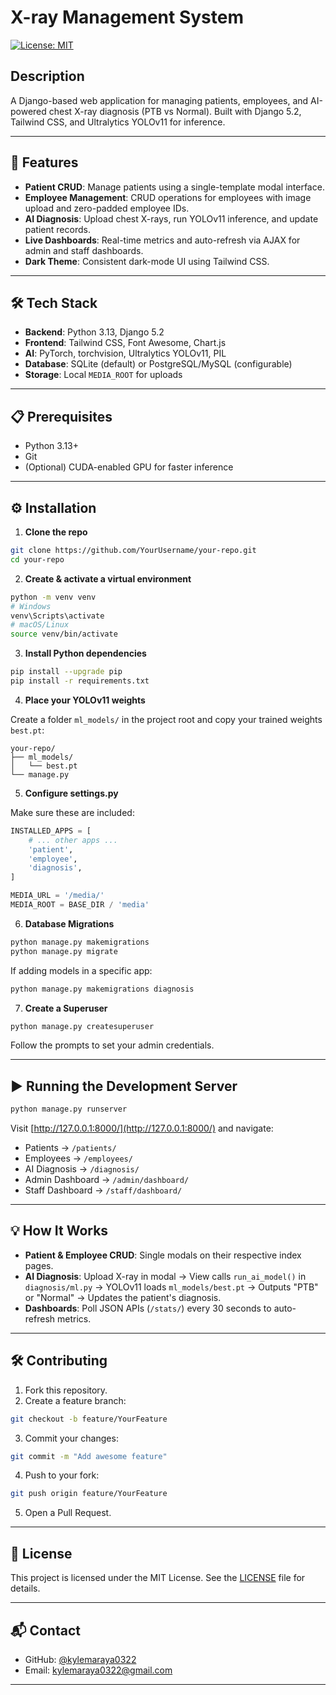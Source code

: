 # X-ray Management System

[![License: MIT](https://img.shields.io/badge/License-MIT-yellow.svg)](https://opensource.org/licenses/MIT)

## Description

A Django-based web application for managing patients, employees, and AI-powered chest X-ray diagnosis (PTB vs Normal). Built with Django 5.2, Tailwind CSS, and Ultralytics YOLOv11 for inference.

---

## 🚀 Features

- **Patient CRUD**: Manage patients using a single-template modal interface.
- **Employee Management**: CRUD operations for employees with image upload and zero-padded employee IDs.
- **AI Diagnosis**: Upload chest X-rays, run YOLOv11 inference, and update patient records.
- **Live Dashboards**: Real-time metrics and auto-refresh via AJAX for admin and staff dashboards.
- **Dark Theme**: Consistent dark-mode UI using Tailwind CSS.

---

## 🛠️ Tech Stack

- **Backend**: Python 3.13, Django 5.2
- **Frontend**: Tailwind CSS, Font Awesome, Chart.js
- **AI**: PyTorch, torchvision, Ultralytics YOLOv11, PIL
- **Database**: SQLite (default) or PostgreSQL/MySQL (configurable)
- **Storage**: Local `MEDIA_ROOT` for uploads

---

## 📋 Prerequisites

- Python 3.13+
- Git
- (Optional) CUDA-enabled GPU for faster inference

---

## ⚙️ Installation

1. **Clone the repo**

```bash
git clone https://github.com/YourUsername/your-repo.git
cd your-repo
```

2. **Create & activate a virtual environment**

```bash
python -m venv venv
# Windows
venv\Scripts\activate
# macOS/Linux
source venv/bin/activate
```

3. **Install Python dependencies**

```bash
pip install --upgrade pip
pip install -r requirements.txt
```

4. **Place your YOLOv11 weights**

Create a folder `ml_models/` in the project root and copy your trained weights `best.pt`:

```plaintext
your-repo/
├── ml_models/
│   └── best.pt
└── manage.py
```

5. **Configure settings.py**

Make sure these are included:

```python
INSTALLED_APPS = [
    # ... other apps ...
    'patient',
    'employee',
    'diagnosis',
]

MEDIA_URL = '/media/'
MEDIA_ROOT = BASE_DIR / 'media'
```

6. **Database Migrations**

```bash
python manage.py makemigrations
python manage.py migrate
```

If adding models in a specific app:

```bash
python manage.py makemigrations diagnosis
```

7. **Create a Superuser**

```bash
python manage.py createsuperuser
```

Follow the prompts to set your admin credentials.

---

## ▶️ Running the Development Server

```bash
python manage.py runserver
```

Visit [http://127.0.0.1:8000/](http://127.0.0.1:8000/) and navigate:

- Patients → `/patients/`
- Employees → `/employees/`
- AI Diagnosis → `/diagnosis/`
- Admin Dashboard → `/admin/dashboard/`
- Staff Dashboard → `/staff/dashboard/`

---

## 💡 How It Works

- **Patient & Employee CRUD**: Single modals on their respective index pages.
- **AI Diagnosis**: Upload X-ray in modal → View calls `run_ai_model()` in `diagnosis/ml.py` → YOLOv11 loads `ml_models/best.pt` → Outputs "PTB" or "Normal" → Updates the patient's diagnosis.
- **Dashboards**: Poll JSON APIs (`/stats/`) every 30 seconds to auto-refresh metrics.

---

## 🛠️ Contributing

1. Fork this repository.
2. Create a feature branch:

```bash
git checkout -b feature/YourFeature
```

3. Commit your changes:

```bash
git commit -m "Add awesome feature"
```

4. Push to your fork:

```bash
git push origin feature/YourFeature
```

5. Open a Pull Request.

---

## 📄 License

This project is licensed under the MIT License. See the [LICENSE](LICENSE) file for details.

---

## 📬 Contact

- GitHub: [@kylemaraya0322](https://github.com/kylemaraya0322)
- Email: kylemaraya0322@gmail.com

---

